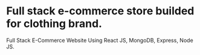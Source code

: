 # Full stack e-commerce store builded for clothing brand.
Full Stack E-Commerce Website Using React JS, MongoDB, Express, Node JS.
